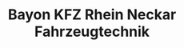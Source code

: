 ---
title: "Bayon KFZ Rhein Neckar Fahrzeugtechnik"
url: /mannheim/bayon-kfz-rhein-neckar-fahrzeugtechnik/
shop: Autowerkstatt
---